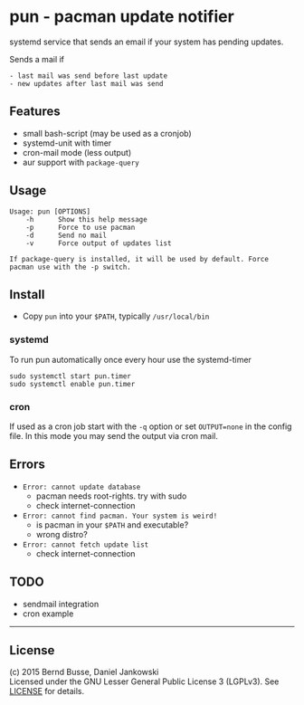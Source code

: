 pun - pacman update notifier
============================

systemd service that sends an email if your system has pending updates.

Sends a mail if
    
    - last mail was send before last update
    - new updates after last mail was send


Features
--------

- small bash-script (may be used as a cronjob)
- systemd-unit with timer
- cron-mail mode (less output)
- aur support with `package-query`


Usage
-----
```
Usage: pun [OPTIONS]
    -h      Show this help message
    -p      Force to use pacman
    -d      Send no mail
    -v      Force output of updates list

If package-query is installed, it will be used by default. Force pacman use with the -p switch.
```

Install
-------

- Copy `pun` into your `$PATH`, typically `/usr/local/bin`

### systemd

To run pun automatically once every hour use the systemd-timer
    
    sudo systemctl start pun.timer
    sudo systemctl enable pun.timer

### cron

If used as a cron job start with the `-q` option or set `OUTPUT=none` in the config file.
In this mode you may send the output via cron mail.


Errors
------
- `Error: cannot update database`
    - pacman needs root-rights. try with sudo
    - check internet-connection
- `Error: cannot find pacman. Your system is weird!`
    - is pacman in your `$PATH` and executable?
    - wrong distro?
- `Error: cannot fetch update list`
    - check internet-connection 


TODO
----

- sendmail integration
- cron example


---

License
-------

(c) 2015 Bernd Busse, Daniel Jankowski  
Licensed under the GNU Lesser General Public License 3 (LGPLv3). See [LICENSE](./LICENSE) for details.

